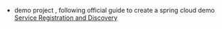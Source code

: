 - demo project , following official guide to create a spring cloud demo [Service Registration and Discovery](https://spring.io/guides/gs/service-registration-and-discovery/)
